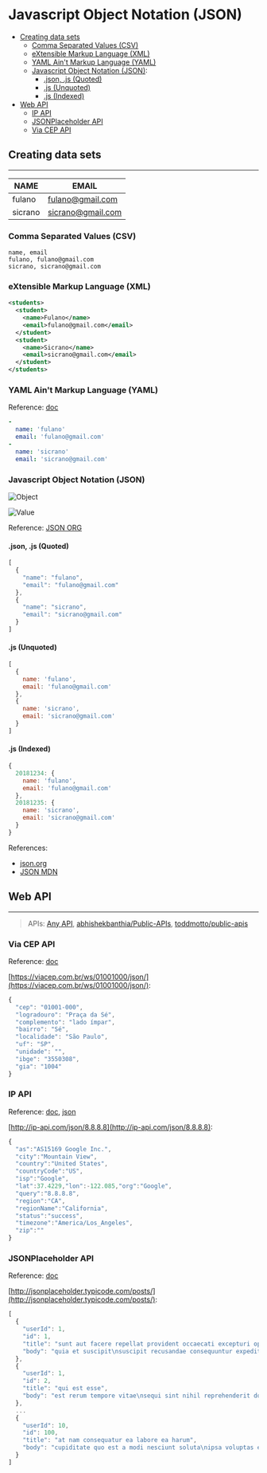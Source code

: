 # Javascript Object Notation (JSON)

* [Creating data sets](#creating-data-sets)
  * [Comma Separated Values (CSV)](#comma-separated-values-csv)
  * [eXtensible Markup Language (XML)](#extensible-markup-language-xml)
  * [YAML Ain't Markup Language (YAML)](#yaml-aint-markup-language-yaml)
  * [Javascript Object Notation (JSON)](#javascript-object-notation-json): 
    * [.json, .js (Quoted)](#json-js-quoted)
    * [.js (Unquoted)](#js-unquoted)
    * [.js (Indexed)](#js-indexed)
* [Web API](#web-api)
  * [IP API](#ip-api)
  * [JSONPlaceholder API](#jsonplaceholder-api)
  * [Via CEP API](#via-cep-api)

## Creating data sets
---

|NAME|EMAIL|
|-|-|
|fulano|fulano@gmail.com|
|sicrano|sicrano@gmail.com|

### Comma Separated Values (CSV)
```csv
name, email
fulano, fulano@gmail.com
sicrano, sicrano@gmail.com
```

### eXtensible Markup Language (XML)
```xml
<students>
  <student>
    <name>Fulano</name>
    <email>fulano@gmail.com</email>
  </student>
  <student>
    <name>Sicrano</name>
    <email>sicrano@gmail.com</email>
  </student>
</students>
```

### YAML Ain't Markup Language (YAML)

Reference: [doc](http://yaml.org/)

```yaml
-
  name: 'fulano'
  email: 'fulano@gmail.com'
-
  name: 'sicrano'
  email: 'sicrano@gmail.com'
```

### Javascript Object Notation (JSON)

![Object](http://json.org/object.gif)

![Value](http://json.org/value.gif)

Reference: [JSON ORG](http://json.org)

#### .json, .js (Quoted)
```js
[
  {
    "name": "fulano",
    "email": "fulano@gmail.com"
  },
  {
    "name": "sicrano",
    "email": "sicrano@gmail.com"
  }
]
```

#### .js (Unquoted)
```js
[
  {
    name: 'fulano',
    email: 'fulano@gmail.com'
  },
  {
    name: 'sicrano',
    email: 'sicrano@gmail.com'
  }
]
```

#### .js (Indexed)

```js
{
  20181234: {
    name: 'fulano',
    email: 'fulano@gmail.com'
  },
  20181235: {
    name: 'sicrano',
    email: 'sicrano@gmail.com'
  }
}
```

References:
* [json.org](http://json.org/)
* [JSON MDN](https://developer.mozilla.org/en-US/docs/Web/JavaScript/Reference/Global_Objects/json)


## Web API
---

> APIs: [Any  API](https://any-api.com/), [abhishekbanthia/Public-APIs](https://github.com/abhishekbanthia/Public-APIs), [toddmotto/public-apis](https://github.com/toddmotto/public-apis)

### Via CEP API

Reference: [doc](https://viacep.com.br/)

[https://viacep.com.br/ws/01001000/json/](https://viacep.com.br/ws/01001000/json/):
```js
{
  "cep": "01001-000",
  "logradouro": "Praça da Sé",
  "complemento": "lado ímpar",
  "bairro": "Sé",
  "localidade": "São Paulo",
  "uf": "SP",
  "unidade": "",
  "ibge": "3550308",
  "gia": "1004"
}
```

### IP API

Reference: [doc](http://ip-api.com/docs/), [json](http://ip-api.com/docs/api:json)

[http://ip-api.com/json/8.8.8.8](http://ip-api.com/json/8.8.8.8):
```js
{
  "as":"AS15169 Google Inc.",
  "city":"Mountain View",
  "country":"United States",
  "countryCode":"US",
  "isp":"Google",
  "lat":37.4229,"lon":-122.085,"org":"Google",
  "query":"8.8.8.8",
  "region":"CA",
  "regionName":"California",
  "status":"success",
  "timezone":"America/Los_Angeles",
  "zip":""
}
```

### JSONPlaceholder API

Reference: [doc](http://jsonplaceholder.typicode.com/)

[http://jsonplaceholder.typicode.com/posts/](http://jsonplaceholder.typicode.com/posts/):
```js
[
  {
    "userId": 1,
    "id": 1,
    "title": "sunt aut facere repellat provident occaecati excepturi optio reprehenderit",
    "body": "quia et suscipit\nsuscipit recusandae consequuntur expedita et cum\nreprehenderit molestiae ut ut quas totam\nnostrum rerum est autem sunt rem eveniet architecto"
  },
  {
    "userId": 1,
    "id": 2,
    "title": "qui est esse",
    "body": "est rerum tempore vitae\nsequi sint nihil reprehenderit dolor beatae ea dolores neque\nfugiat blanditiis voluptate porro vel nihil molestiae ut reiciendis\nqui aperiam non debitis possimus qui neque nisi nulla"
  },
  ...
  {
    "userId": 10,
    "id": 100,
    "title": "at nam consequatur ea labore ea harum",
    "body": "cupiditate quo est a modi nesciunt soluta\nipsa voluptas error itaque dicta in\nautem qui minus magnam et distinctio eum\naccusamus ratione error aut"
  }
]
```

<!-- TODO RestFull, Web of Data] -->
